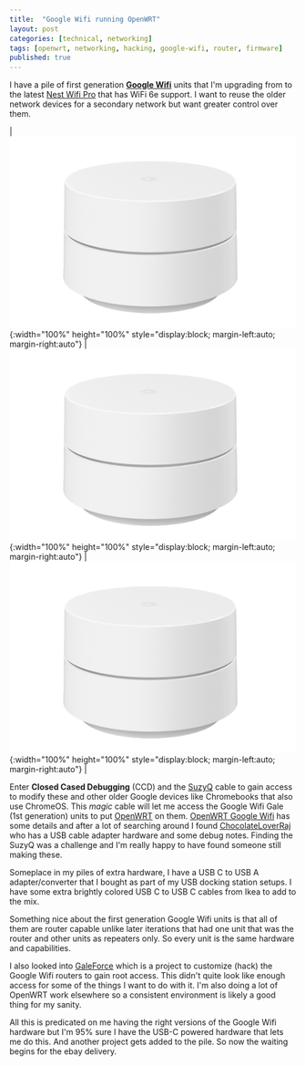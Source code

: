 ```yaml
---
title:  "Google Wifi running OpenWRT"
layout: post
categories: [technical, networking]
tags: [openwrt, networking, hacking, google-wifi, router, firmware]
published: true
---
```


I have a pile of first generation [**Google Wifi**](https://en.wikipedia.org/wiki/Nest_Wifi#First_generation) units that I'm upgrading from to the latest [Nest Wifi Pro](https://store.google.com/product/nest_wifi_pro) that has WiFi 6e support. I want to reuse the older network devices for a secondary network but want greater control over them.

| ![](/assets/images/google-wifi-gale.png){:width="100%" height="100%" style="display:block; margin-left:auto; margin-right:auto"} | ![](/assets/images/google-wifi-gale.png){:width="100%" height="100%" style="display:block; margin-left:auto; margin-right:auto"} | ![](/assets/images/google-wifi-gale.png){:width="100%" height="100%" style="display:block; margin-left:auto; margin-right:auto"} |

<!-- excerpt-end -->

Enter **Closed Cased Debugging** (CCD) and the [SuzyQ](https://chromium.googlesource.com/chromiumos/third_party/hdctools/+/HEAD/docs/ccd.md#SuzyQ-SuzyQable) cable to gain access to modify these and other older Google devices like Chromebooks that also use ChromeOS. This *magic* cable will let me access the Google Wifi Gale (1st generation) units to put [OpenWRT](https://openwrt.org/) on them. [OpenWRT Google Wifi](https://openwrt.org/toh/google/wifi) has some details and after a lot of searching around I found [ChocolateLoverRaj](https://github.com/ChocolateLoverRaj/gsc-debug-board) who has a USB cable adapter hardware and some debug notes. Finding the SuzyQ was a challenge and I'm really happy to have found someone still making these.

Someplace in my piles of extra hardware, I have a USB C to USB A adapter/converter that I bought as part of my USB docking station setups. I have some extra brightly colored USB C to USB C cables from Ikea to add to the mix.

Something nice about the first generation Google Wifi units is that all of them are router capable unlike later iterations that had one unit that was the router and other units as repeaters only. So every unit is the same hardware and capabilities.

I also looked into [GaleForce](https://github.com/marcosscriven/galeforce) which is a project to customize (hack) the Google Wifi routers to gain root access. This didn't quite look like enough access for some of the things I want to do with it. I'm also doing a lot of OpenWRT work elsewhere so a consistent environment is likely a good thing for my sanity.

All this is predicated on me having the right versions of the Google Wifi hardware but I'm 95% sure I have the USB-C powered hardware that lets me do this. And another project gets added to the pile. So now the waiting begins for the ebay delivery.
